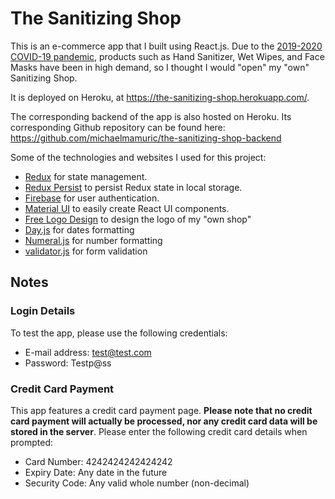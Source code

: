 # The Sanitizing Shop

This is an e-commerce app that I built using React.js. Due to the [2019-2020 COVID-19 pandemic](https://en.wikipedia.org/wiki/COVID-19_pandemic), products such as Hand Sanitizer, Wet Wipes, and Face Masks have been in high demand, so I thought I would "open" my "own" Sanitizing Shop.

It is deployed on Heroku, at https://the-sanitizing-shop.herokuapp.com/.

The corresponding backend of the app is also hosted on Heroku. Its corresponding Github repository can be found here: https://github.com/michaelmamuric/the-sanitizing-shop-backend

Some of the technologies and websites I used for this project:
* [Redux](https://redux.js.org/) for state management.
* [Redux Persist](https://www.npmjs.com/package/redux-persist) to persist Redux state in local storage.
* [Firebase](https://firebase.google.com/) for user authentication.
* [Material UI](https://material-ui.com/) to easily create React UI components.
* [Free Logo Design](https://www.freelogodesign.org/) to design the logo of my "own shop"
* [Day.js](https://day.js.org/) for dates formatting
* [Numeral.js](http://numeraljs.com/) for number formatting
* [validator.js](https://www.npmjs.com/package/validator) for form validation

## Notes

### Login Details
To test the app, please use the following credentials:
* E-mail address: test@test.com
* Password: Testp@ss

### Credit Card Payment
This app features a credit card payment page. **Please note that no credit card payment will actually be processed, nor any credit card data will be stored in the server**.
Please enter the following credit card details when prompted:
* Card Number: 4242424242424242
* Expiry Date: Any date in the future
* Security Code: Any valid whole number (non-decimal)

